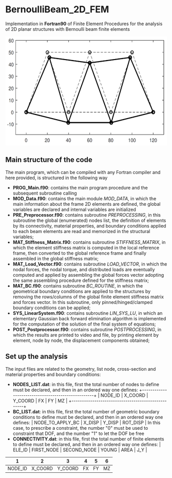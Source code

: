# BernoulliBeam_2D_FEM
Implementation in **Fortran90** of Finite Element Procedures for the analysis of 2D planar structures with Bernoulli beam finite elements


<img src="https://github.com/PieroChiaia/BernoulliBeam_2D_FEM/blob/main/Examples/DeformedStructure.png" width="570" height="340">

## Main structure of the code
The main program, which can be compiled with any Fortran compiler and here provided, is structured in the following way
- **PROG_Main.f90**: contains the main program procedure and the subsequent subroutine calling
- **MOD_Data.f90**: contains the main module _MOD_DATA_, in which the main information about the frame 2D elements are defined, the global variables are declared and internal variables are initialized
- **PRE_Preprocessor.f90**: contains subroutine _PREPROCESSING_, in this subroutine the global (enumerated) nodes list, the definition of elements by its connectivity, material properties, and boundary conditions applied to each beam elements are read and memorized in the structural variables;
- **MAT_Stiffness_Matrix.f90**: contains subroutine _STIFFNESS_MATRIX_, in which the element stiffness matrix is computed in the local reference frame, then converted to the global reference frame and finally assembled in the global stiffness matrix;
- **MAT_Load_Vector.f90**: contains subroutine _LOAD_VECTOR_, in which the nodal forces, the nodal torque, and distributed loads are eventually computed and applied by assembling the global forces vector adopting the same assembling procedure defined for the stiffness matrix;
- **MAT_BC.f90**: contains subroutine _BC_ROUTINE_, in which the geometrical boundary conditions are applied to the structures by removing the rows/columns of the global finite element stiffness matrix and forces vector. In this subroutine, only pinned/hinged/clamped boundary conditions can be applied;
- **SYS_LinearSystem.f90**: contains subroutine _LIN_SYS_LU_, in which an elementary Gaussian back forward elimination algorithm is implemented for the computation of the solution of the final system of equations;
- **POST_Postprocessor.f90**: contains subroutine _POSTPROCESSING_, in which the results are printed to video and file, by printing element by element, node by node, the displacement components obtained;

## Set up the analysis
The input files are related to the geometry, list node, cross-section and material properties and boundary conditions:
- **NODES_LIST.dat**: in this file, first the total number of nodes to define must be declared, and then in an ordered way one defines:
+---------------------------------------------------+
| NODE_ID  | X_COORD | Y_COORD |  FX  |  FY  |  MZ  |
+---------------------------------------------------+
- **BC_LIST.dat**: in this file, first the total number of geometric boundary conditions to define must be declared, and then in an ordered way one defines:
    |  NODE_TO_APPLY_BC  |  X_DISP  | Y_DISP |  ROT_DISP |
    In this case, to prescribe a constraint, the number "0" must be used to constraint that DOF, and the number "1" to let the DOF be free
- **CONNECTIVITY.dat**: in this file, first the total number of finite elements to define must be declared, and then in an ordered way one defines:
    | ELE_ID  |  FIRST_NODE  |  SECOND_NODE   |    YOUNG  |  AREA  |  J_Y |

|  1  | 2   |  3 |  4 |  5 | 6 |
| --- | --- |--- |--- |--- |--- |
| NODE_ID  | X_COORD | Y_COORD |  FX  |  FY  |  MZ  |

